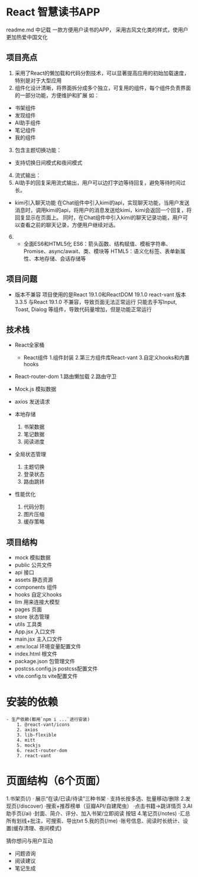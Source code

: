 # React 智慧读书APP
 readme.md 中记载
 一款方便用户读书的APP，
 采用古风文化类的样式，使用户更加热爱中国文化

## 项目亮点
1. 采用了React的懒加载和代码分割技术，可以显著提高应用的初始加载速度，特别是对于大型应用
2. 组件化设计清晰，将界面拆分成多个独立，可复用的组件，每个组件负责界面的一部分功能，方便维护和扩展 
如：
- 书架组件
- 发现组件
- AI助手组件
- 笔记组件
- 我的组件
3. 包含主题切换功能：
- 支持切换日间模式和夜间模式
4. 流式输出：
5. AI助手的回复采用流式输出，用户可以边打字边等待回复，避免等待时间过长。
- kimi引入聊天功能
    在Chat组件中引入kimi的api，实现聊天功能，当用户发送消息时，调用kimi的api，将用户的消息发送给kimi，kimi会返回一个回复，将回复显示在页面上。
    同时，在Chat组件中引入kimi的聊天记录功能，用户可以查看之前的聊天记录，方便用户继续对话。


6. - 全面ES6和HTML5化
    ES6：箭头函数、结构赋值、模板字符串、Promise、async/await、类、模块等
    HTML5：语义化标签、表单新属性、本地存储、会话存储等




## 项目问题
- 版本不兼容
 项目使用的是React 19.1.0和ReactDOM 19.1.0 
 react-vant 版本3.3.5 与React 19.1.0 不兼容，导致页面无法正常运行
 只能去手写Input, Toast, Dialog 等组件，导致代码量增加，但是功能正常运行



## 技术栈
- React全家桶
  - React组件
  1.组件封装
  2.第三方组件库React-vant
  3.自定义hooks和内置hooks
- React-router-dom
1.路由懒加载
2.路由守卫

- Mock.js 模拟数据
- axios 发送请求
- 本地存储
  1. 书架数据
  2. 笔记数据
  3. 阅读进度
- 全局状态管理
  1. 主题切换
  2. 登录状态
  3. 路由跳转
- 性能优化
  1. 代码分割
  2. 图片压缩
  3. 缓存策略

## 项目结构

- mock     模拟数据
- public  公共文件
- api      接口
- assets    静态资源
- components   组件
- hooks    自定义hooks
- llm      用来连接大模型
- pages    页面
- store    状态管理
- utils    工具类
- App.jsx  入口文件
- main.jsx  主入口文件
- .env.local  环境变量配置文件
- index.html  根文件
- package.json  包管理文件
- postcss.config.js  postcss配置文件
- vite.config.ts  vite配置文件

# 安装的依赖
    - 生产依赖(都用`npm i ...`进行安装)
        1. @react-vant/icons
        2. axios			
        3. lib-flexible
        4. mitt
        5. mockjs
        6. react-router-dom
        7. react-vant

# 页面结构（6个页面）
1.书架页(/)
 · 展示“在读/已读/待读”三种书架
 · 支持长按多选、批量移动/删除
2.发现页(/discover)
 ·搜索+推荐榜单（豆瓣API/自建爬虫）
 ·点击书籍->跳详情页
3.AI助手页(/ai)
 ·封面、简介、评分、加入书架/立即阅读 按钮
4.笔记页(/notes)
 ·汇总所有划线+批注，可搜索、导出txt
5.我的页(/me)
 ·账号信息、阅读时长统计、设置(缓存清理、夜间模式)
 
 猜你想问与用户互动
  - 问题咨询
  - 阅读建议
  - 笔记生成

